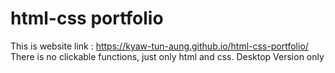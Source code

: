 # html-css portfolio
This is website link : https://kyaw-tun-aung.github.io/html-css-portfolio/
There is no clickable functions, just only html and css.
Desktop Version only

